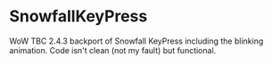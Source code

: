 SnowfallKeyPress
================

WoW TBC 2.4.3 backport of Snowfall KeyPress including the blinking animation. Code isn't clean (not my fault) but functional.
